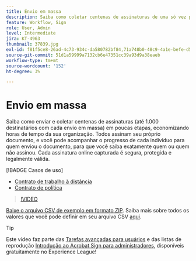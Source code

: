 ```yaml
---
title: Envio em massa
description: Saiba como coletar centenas de assinaturas de uma só vez para qualquer documento em poucas etapas
feature: Workflow, Sign
role: User, Admin
level: Intermediate
jira: KT-4963
thumbnail: 37839.jpg
exl-id: f81f5ce8-26ad-4c73-934c-da580782bf84,71a748b0-48c9-4a1e-befe-d5f311d6c05e
source-git-commit: 51d1a59999a7132cb6e47351cc39a93d9a38eaeb
workflow-type: tm+mt
source-wordcount: '152'
ht-degree: 3%

---
```


# Envio em massa

Saiba como enviar e coletar centenas de assinaturas (até 1.000 destinatários com cada envio em massa) em poucas etapas, economizando horas de tempo da sua organização. Todos assinam seu próprio documento, e você pode acompanhar o progresso de cada indivíduo para quem enviou o documento, para que você saiba exatamente quem ou quem não assinou. Cada assinatura online capturada é segura, protegida e legalmente válida.

[!BADGE Casos de uso]

* [Contrato de trabalho à distância](https://experienceleague.adobe.com/docs/document-cloud-learn/sign-learning-hub/expand/recipes/gov/usecasegovtelework.html?lang=en)
* [Contrato de política](https://experienceleague.adobe.com/docs/document-cloud-learn/sign-learning-hub/expand/recipes/com/usecasecompolicy.html?lang=en)

>[!VIDEO](https://video.tv.adobe.com/v/33655?quality=12&learn=on&hidetitle=true)

[Baixe o arquivo CSV de exemplo em formato ZIP](../assets/sendInBulkSample.zip). Saiba mais sobre todos os valores que você pode definir em seu arquivo CSV [aqui](https://helpx.adobe.com/sign/adv-user/send-in-bulk/send-with-csv.html).

>[!TIP]
>
Este vídeo faz parte das [Tarefas avançadas para usuários](https://experienceleague.adobe.com/en/playlists/acrobat-sign-perform-advanced-tasks-business-users) e das listas de reprodução [Introdução ao Acrobat Sign para administradores](https://experienceleague.adobe.com/en/playlists/acrobat-sign-get-started-administrators), disponíveis gratuitamente no Experience League!
